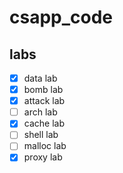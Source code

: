 # csapp_code

## labs
- [x] data lab
- [x] bomb lab
- [x] attack lab
- [ ] arch lab
- [x] cache lab
- [ ] shell lab
- [ ] malloc lab
- [x] proxy lab
